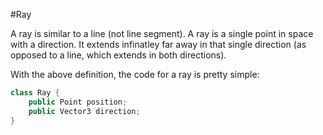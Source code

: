 #Ray 

A ray is similar to a line (not line segment). A ray is a single point in space with a direction. It extends infinatley far away in that single direction (as opposed to a line, which extends in both directions).

With the above definition, the code for a ray is pretty simple:

```cs
class Ray {
    public Point position;
    public Vector3 direction;
}
```